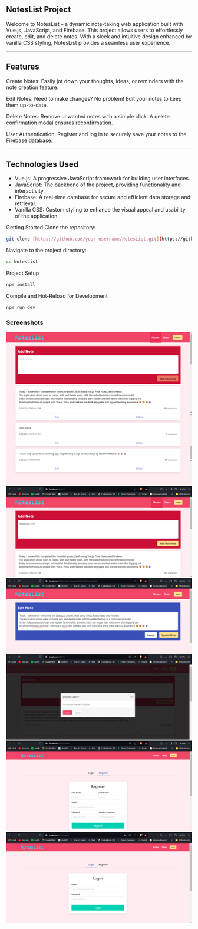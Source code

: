 ## NotesList Project
Welcome to NotesList – a dynamic note-taking web application built with Vue.js, JavaScript, and Firebase. This project allows users to effortlessly create, edit, and delete notes. With a sleek and intuitive design enhanced by vanilla CSS styling, NotesList provides a seamless user experience.

<hr>

## Features
Create Notes: Easily jot down your thoughts, ideas, or reminders with the note creation feature.

Edit Notes: Need to make changes? No problem! Edit your notes to keep them up-to-date.

Delete Notes: Remove unwanted notes with a simple click. A delete confirmation modal ensures reconfirmation.

User Authentication: Register and log in to securely save your notes to the Firebase database.

<hr>

## Technologies Used
<ul>
  <li>Vue.js: A progressive JavaScript framework for building user interfaces.</li>
  <li>JavaScript: The backbone of the project, providing functionality and interactivity.</li>
  <li>Firebase: A real-time database for secure and efficient data storage and retrieval.</li>
  <li>Vanilla CSS: Custom styling to enhance the visual appeal and usability of the application.</li>
</ul>

Getting Started
Clone the repository:
```sh
git clone [https://github.com/your-username/NotesList.git](https://github.com/harshahuja186/NotesList-vue.git)
```



Navigate to the project directory:
```sh
cd NotesList
```

Project Setup

```sh
npm install
```

Compile and Hot-Reload for Development

```sh
npm run dev
```


### Screenshots

![Home](src/assets/project_screenshots/NotesList.png)
![Create Note](src/assets/project_screenshots/create_note.png)
![Edit Note](src/assets/project_screenshots/update_note.png)
![Delete Confirmation Modal](src/assets/project_screenshots/Delete_Modal.png)
![Register](src/assets/project_screenshots/NotesList_Register.png)
![Login](src/assets/project_screenshots/NotesList_login.png)


